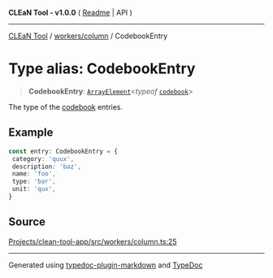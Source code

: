 **CLEaN Tool - v1.0.0** ( [Readme](../../../README.md) \| API )

***

[CLEaN Tool](../../../modules.md) / [workers/column](../README.md) / CodebookEntry

# Type alias: CodebookEntry

> **CodebookEntry**: [`ArrayElement`](../../../types/utils/type-aliases/ArrayElement.md)\<*typeof* [`codebook`](../../../data/README.md#codebook)\>

The type of the [codebook](../../../data/README.md#codebook) entries.

## Example

```ts
const entry: CodebookEntry = {
 category: 'quux',
 description: 'baz',
 name: 'foo',
 type: 'bar',
 unit: 'qux',
}
```

## Source

[Projects/clean-tool-app/src/workers/column.ts:25](https://github.com/yuckyh/clean-tool-app/)

***

Generated using [typedoc-plugin-markdown](https://www.npmjs.com/package/typedoc-plugin-markdown) and [TypeDoc](https://typedoc.org/)
